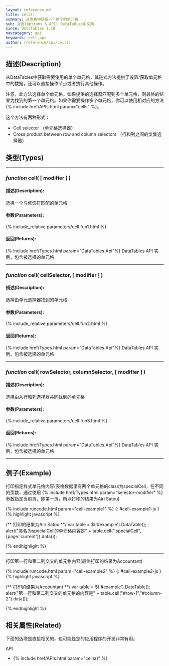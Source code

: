 ```yaml
---
layout: reference_md
title: cell()
summary: 从表格中获取一个单个的单元格
sub: 文档(Options & API) DataTables中文网
since: DataTables 1.10
navcategory: api
keywords: cell,api
author: /reference/api/cell()
---
```


## 描述(Description)

从DataTables中获取需要使用的单个单元格，其链式方法提供了设置/获取单元格中的数据，还可以直接操作节点或者执行其他操作。

注意，此方法选择单个单元格。如果提供的选择器匹配到多个单元格，则最终的结果为找到的第一个单元格。如果你需要操作多个单元格，你可以使用相对应的方法{% include href/APIs.html param="cells" %}。

这个方法有两种形式：

- Cell selector （单元格选择器）
- Cross product between row and column selectors （行和列之间的叉集选择器）


## 类型(Types)
---

### _function_ **cell( [ modifier ] )**

#### 描述(Description):

选择一个与修饰符匹配的单元格

#### 参数(Parameters):
{% include_relative parameters/cell.fun1.html %}

#### 返回(Returns):

{% include href/Types.html param="DataTables.Api"%}
DataTables API 实例，包含被选择的单元格


---
    
### _function_ **cell( cellSelector, [ modifier ] )**   

#### 描述(Description):
选择由单元选择器找到的单元格
     
#### 参数(Parameters):
{% include_relative parameters/cell.fun2.html %}

#### 返回(Returns):

{% include href/Types.html param="DataTables.Api"%}
DataTables API 实例，包含被选择的单元格

---
    
### _function_ **cell( rowSelector, columnSelector, [ modifier ] )**   

#### 描述(Description):
选择由从行和列选择器共同找到的单元格
     
#### 参数(Parameters):
{% include_relative parameters/cell.fun3.html %}

#### 返回(Returns):

{% include href/Types.html param="DataTables.Api"%}
DataTables API 实例，包含被选择的单元格

--- 


## 例子(Example)


打印指定样式单元格内容(表格数据里有两个单元格的class为specialCell，在不同的页数，通过使用 {% include href/Types.html param="selector-modifier" %}参数指定当前页，即第一页，所以打印的结果为Airi Satou)

{% include runcode.html param="cell-example1" %}
{: #cell-example1-js }
{% highlight javascript %}

/**
打印的结果为Airi Satou
**/
var table = $('#example').DataTable();
alert("类名为specialCell的单元格内容是" + table.cell(".specialCell",{page:'current'}).data());

{% endhighlight %}


---


打印第一行和第二列交叉的单元格内容(最终打印的结果为Accountant)

{% include runcode.html param="cell-example2" %}
{: #cell-example2-js }
{% highlight javascript %}

/**
打印的结果为Accountant
**/
var table = $('#example').DataTable();
alert("第一行和第二列交叉的单元格的内容是" + table.cell("#row-1","#column-2").data());

{% endhighlight %}



## 相关属性(Related)
下面的选项是直接相关的，也可能是您的应用程序的开发非常有用。

API

- {% include href/APIs.html param="cells()" %}



